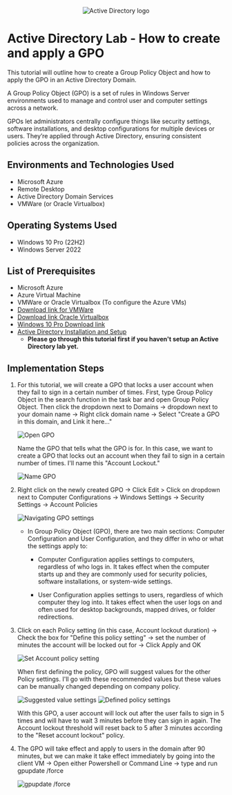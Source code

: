 <p align="center">
<img src="https://i.imgur.com/RgTEis3.png" alt="Active Directory logo"/>
</p>

<h1>Active Directory Lab - How to create and apply a GPO</h1>
This tutorial will outline how to create a Group Policy Object and how to apply the GPO in an Active Directory Domain. 

A Group Policy Object (GPO) is a set of rules in Windows Server environments used to manage and control user and computer settings across a network.

GPOs let administrators centrally configure things like security settings, software installations, and desktop configurations for multiple devices or users. 
They’re applied through Active Directory, ensuring consistent policies across the organization.

<h2>Environments and Technologies Used</h2>

- Microsoft Azure
- Remote Desktop
- Active Directory Domain Services
- VMWare (or Oracle Virtualbox)

<h2>Operating Systems Used </h2>

- Windows 10 Pro (22H2)
- Windows Server 2022

<h2>List of Prerequisites</h2>

- Microsoft Azure
- Azure Virtual Machine
- VMWare or Oracle Virtualbox (To configure the Azure VMs)
- <a href="https://knowledge.broadcom.com/external/article/344595/downloading-and-installing-vmware-workst.html" target="_blank">Download link for VMWare</a>
- <a href="https://www.virtualbox.org/wiki/Downloads" target="_blank">Download link Oracle Virtualbox</a>
- <a href="https://drive.google.com/file/d/1gyYBmOUnoNJiZQi3vncEkILpBNRA1fHU/view?usp=sharing" target="_blank">Windows 10 Pro Download link</a>
- <a href="https://github.com/ronaldlam64/active-directory-deployment" target="_blank">Active Directory Installation and Setup</a>
  - **Please go through this tutorial first if you haven't setup an Active Directory lab yet.**
 
<h2>Implementation Steps</h2>

1. For this tutorial, we will create a GPO that locks a user account when they fail to sign in a certain number of times. First, type Group Policy Object in the search function in the task bar
   and open Group Policy Object. Then click the dropdown next to Domains -> dropdown next to your domain name -> Right click domain name -> Select "Create a GPO in this domain, and Link it here..."

   <img src="https://i.imgur.com/F7Lb7i8.png" alt="Open GPO" />

   Name the GPO that tells what the GPO is for. In this case, we want to create a GPO that locks out an account when they fail to sign in a certain number of times.
   I'll name this "Account Lockout."

   <img src="https://i.imgur.com/FkvNbGo.png" alt="Name GPO" />

2. Right click on the newly created GPO -> Click Edit > Click on dropdown next to Computer Configurations -> Windows Settings -> Security Settings -> Account Policies

   <img src="https://i.imgur.com/HH5WEBb.png" alt="Navigating GPO settings" />

   - In Group Policy Object (GPO), there are two main sections: Computer Configuration and User Configuration, and they differ in who or what the settings apply to:

     - Computer Configuration applies settings to computers, regardless of who logs in. It takes effect when the computer starts up and they are commonly used for security policies, software installations, or system-wide settings.

     - User Configuration applies settings to users, regardless of which computer they log into. It takes effect when the user logs on and often used for desktop backgrounds, mapped drives, or folder redirections.
    
3. Click on each Policy setting (in this case, Account lockout duration) -> Check the box for "Define this policy setting" -> set the number of minutes the account will be locked out for -> Click Apply and OK

   <img src="https://i.imgur.com/GoHZsx5.png" alt="Set Account policy setting" />

   When first defining the policy, GPO will suggest values for the other Policy settings. I'll go with these recommended values but these values can be manually changed depending on company policy.

   <img src="https://i.imgur.com/eXIxAy1.png" alt="Suggested value settings" />

   <img src="https://i.imgur.com/d7fFanz.png" alt="Defined policy settings" />

   With this GPO, a user account will lock out after the user fails to sign in 5 times and will have to wait 3 minutes before they can sign in again.
   The Account lockout threshold will reset back to 5 after 3 minutes according to the "Reset account lockout" policy.


4. The GPO will take effect and apply to users in the domain after 90 minutes, but we can make it take effect immediately by going into the client VM -> Open either Powershell or Command Line -> type and run gpupdate /force

   <img src="https://i.imgur.com/0FVvHDe.png" alt="gpupdate /force" />

